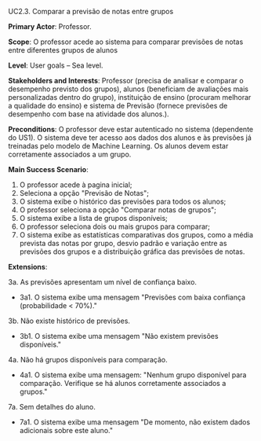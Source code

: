 UC2.3. Comparar a previsão de notas entre grupos

**Primary Actor**: Professor.

**Scope**: O professor acede ao sistema para comparar previsões de notas entre diferentes grupos de alunos

**Level**: User goals – Sea level.

**Stakeholders and Interests**: Professor (precisa de analisar e comparar o desempenho previsto dos grupos), alunos (beneficiam de avaliações  mais personalizadas dentro do grupo), instituição de ensino (procuram melhorar a qualidade do ensino) e sistema de Previsão (fornece previsões de desempenho com base na atividade dos alunos.).

**Preconditions**: O professor deve estar autenticado no sistema (dependente do US1). O sistema deve ter acesso aos dados dos alunos e às previsões já treinadas pelo modelo de Machine Learning. Os alunos devem estar corretamente associados a um grupo.

**Main Success Scenario**:  
1. O professor acede à pagina inicial;
2. Seleciona a opção "Previsão de Notas";
3. O sistema exibe o histórico das previsões para todos os alunos;
4. O professor seleciona a opção "Comparar notas de grupos";
5. O sistema exibe a lista de grupos disponíveis;
6. O professor seleciona dois ou mais grupos para comparar;
7. O sistema exibe as estatísticas comparativas dos grupos, como a média prevista das notas por grupo, desvio padrão e variação entre as previsões dos grupos e a distribuição gráfica das previsões de notas.

**Extensions**:

3a. As previsões apresentam um nível de confiança baixo.
- 3a1. O sistema exibe uma mensagem "Previsões com baixa confiança (probabilidade < 70%)."

3b. Não existe histórico de previsões.
- 3b1. O sistema exibe uma mensagem "Não existem previsões disponíveis."
 
4a. Não há grupos disponíveis para comparação.
- 4a1. O sistema exibe uma mensagem: "Nenhum grupo disponível para comparação. Verifique se há alunos corretamente associados a grupos."

7a. Sem detalhes do aluno.
- 7a1. O sistema exibe uma mensagem "De momento, não existem dados adicionais sobre este aluno."